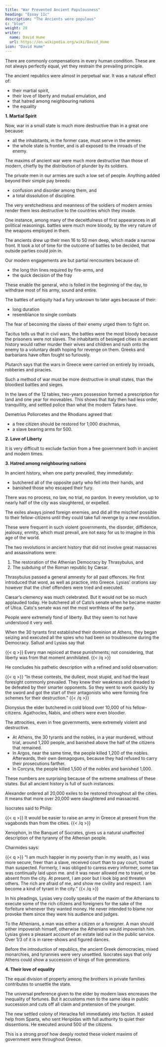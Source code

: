 ```yaml
---
title: "War Prevented Ancient Populousness"
heading: "Essay 11c"
description: "The Ancients were populous"
c: "blue"
weight: 28
writer:
  name: David Hume
  url: https://en.wikipedia.org/wiki/David_Hume
icon: "David Hume"
---
```



There are commonly compensations in every human condition. These are not always perfectly equal, yet they restrain the prevailing principle. 

The ancient republics were almost in perpetual war. It was a natural effect of:
- their martial spirit, 
- their love of liberty and mutual emulation, and 
- that hatred among neighbouring nations 
- the equality


**1. Martial Spirit**

Now, war in a small state is much more destructive than in a great one because:
- all the inhabitants, in the former case, must serve in the armies
- the whole state is frontier, and is all exposed to the inroads of the enemy.

The maxims of ancient war were much more destructive than those of modern, chiefly by the distribution of plunder by its soldiers. 

The private men in our armies are such a low set of people. Anything added beyond their simple pay breeds:
- confusion and disorder among them, and
- a total dissolution of discipline. 

The very wretchedness and meanness of the soldiers of modern armies render them less destructive to the countries which they invade. 

One instance, among many of the deceitfulness of first appearances in all political reasonings. battles were much more bloody, by the very nature of the weapons employed in them. 

The ancients drew up their men 16 to 50 men deep, which made a narrow front. It took a lot of time for the outcome of battles to be decided, that outside parties could join in. 

Our modern engagements are but partial rencounters because of:
- the long thin lines required by fire-arms, and
- the quick decision of the fray

These enable the general, who is foiled in the beginning of the day, to withdraw most of his army, sound and entire.

The battles of antiquity had a fury unknown to later ages because of their:
- long duration
- resemblance to single combats

The fear of becoming the slaves of their enemy urged them to fight on. 

Tacitus tells us that in civil wars, the battles were the most bloody because the prisoners were not slaves. The inhabitants of besieged cities in ancient history would rather murder their wives and children and rush onto the enemy to a voluntary death hoping for revenge on them. Greeks and barbarians have often fought so furiously. 


Plutarch says that the wars in Greece were carried on entirely by inroads, robberies and piracies. 

Such a method of war must be more destructive in small states, than the bloodiest battles and sieges.

In the laws of the 12 tables, two-years possession formed a prescription for land and one year for moveables. This shows that Italy then had less order, tranquillity, and settled police than what the modern Tatars have. 

Demetrius Poliorcetes and the Rhodians agreed that:
- a free citizen should be restored for 1,000 drachmas,
- a slave bearing arms for 500.



**2. Love of Liberty**

It is very difficult to exclude faction from a free government both in ancient and modern times.


**3. Hatred among neighbouring nations**

In ancient history, when one party prevailed, they immediately:
- butchered all of the opposite party who fell into their hands, and
- banished those who escaped their fury. 

There was no process, no law, no trial, no pardon. In every revolution, up to nearly half of the city was slaughtered, or expelled.

The exiles always joined foreign enemies, and did all the mischief possible to their fellow-citizens until they could take full revenge by a new revolution. 

These were frequent in such violent governments, the disorder, diffidence, jealousy, enmity, which must prevail, are not easy for us to imagine in this age of the world.


The two revolutions in ancient history that did not involve great massacres and assassinations were:
1. The restoration of the Athenian Democracy by Thrasybulus, and
2. The subduing of the Roman republic by Cæsar. 

Thrasybulus passed a general amnesty for all past offences. He first introduced that word, as well as practice, into Greece. Lysias' orations say however that the chief offenders were tried and executed.

Cæsar’s clemency was much celebrated. But it would not be so much applauded today. He butchered all of Cato’s senate when he became master of Utica. Cato's senate was not the most worthless of the party.

People were extremely fond of liberty. But they seem to not have understood it very well. 

When the 30 tyrants first established their dominion at Athens, they began seizing and executed all the spies who had been so troublesome during the Democracy. Sallust and Lysias say that 

{{< q >}}
Every man rejoiced at these punishments; not considering, that liberty was from that moment annihilated.
{{< /q >}}

He concludes his pathetic description with a refined and solid observation: 

{{< q >}}
“In these contests, the dullest, most stupid, and had the least foresight commonly prevailed. They knew their weakness and dreaded to be defeated by their smarter opponents. So they went to work quickly by the sword and got the start of their antagonists who were forming fine schemes for their destruction.”
{{< /q >}}

Dionysius the elder butchered in cold blood over 10,000 of his fellow-citizens. Agathocles, Nabis, and others were even bloodier. 

The attrocities, even in free governments, were extremely violent and destructive. 
- At Athens, the 30 tyrants and the nobles, in a year murdered, without trial, around 1,200 people, and banished above the half of the citizens that remained. 
- In Argos, near the same time, the people killed 1,200 of the nobles. Afterwards, their own demagogues, because they had refused to carry their prosecutions farther. 
- In Corcyra, the people killed 1,500 of the nobles and banished 1,000. 

These numbers are surprising because of the extreme smallness of these states. But all ancient history is full of such instances.

Alexander ordered all 20,000 exiles to be restored throughout all the cities. It means that more over 20,000 were slaughtered and massacred. 

Isocrates said to Philip:

{{< q >}}
It would be easier to raise an army in Greece at present from the vagabonds than from the cities.
{{< /q >}}

Xenophon, in the Banquet of Socrates, gives us a natural unaffected description of the tyranny of the Athenian people. 

Charmides says:

{{< q >}}
“I am much happier in my poverty than in my wealth, as I was more secure, freer than a slave, received court than to pay court, trusted than suspected. Formerly, I was obliged to caress every informer, some tax was continually laid upon me. and it was never allowed me to travel, or be absent from the city. At present, I am poor but I look big and threaten others. The rich are afraid of me, and show me civility and respect. I am become a kind of tyrant in the city.”
{{< /q >}}

In his pleadings, Lysias very coolly speaks of the maxim of the Athenians to execute some of the rich citizens and foreigners for the sake of the forfeiture whenever they wanted money. He never intended to blame nor provoke them since they were his audience and judges.

To the Athenians, a man was either a citizen or a foreigner. A man should either impoverish himself, otherwise the Athenians would impoverish him. Lysias gives a pleasant account of an estate laid out in the public service. Over 1/3 of it is in raree-shows and figured dances. 

Before the introduction of republics, the ancient Greek democracies, mixed monarchies, and tyrannies were very unsettled. Isocrates says that only Athens could show a succession of kings of five generations.


**4. Their love of equality**

The equal division of property among the brothers in private families contributes to unsettle the state. 

The universal preference given to the elder by modern laws encreases the inequality of fortunes. But it accustoms men to the same idea in public succession and cuts off all claim and pretension of the younger.

The new settled colony of Heraclea fell immediately into faction. It asked help from Sparta, who sent Heripidas with full authority to quiet their dissentions. He executed around 500 of the citizens.

This is a strong proof how deeply rooted these violent maxims of government were throughout Greece. 
